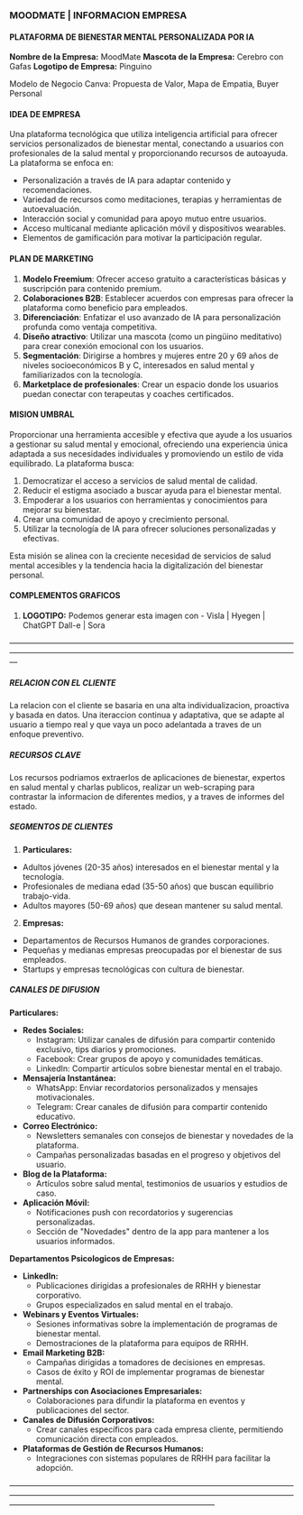 ###  MOODMATE | INFORMACION EMPRESA
####   PLATAFORMA DE BIENESTAR MENTAL PERSONALIZADA POR IA
__Nombre de la Empresa:__ MoodMate
__Mascota de la Empresa:__ Cerebro con Gafas
__Logotipo de Empresa:__ Pinguino

Modelo de Negocio Canva: Propuesta de Valor, Mapa de Empatia, Buyer Personal
####   IDEA DE EMPRESA
Una plataforma tecnológica que utiliza inteligencia artificial para ofrecer servicios personalizados de bienestar mental, conectando a usuarios con profesionales de la salud mental y proporcionando recursos de autoayuda. La plataforma se enfoca en:

- Personalización a través de IA para adaptar contenido y recomendaciones.
- Variedad de recursos como meditaciones, terapias y herramientas de autoevaluación.
- Interacción social y comunidad para apoyo mutuo entre usuarios.
- Acceso multicanal mediante aplicación móvil y dispositivos wearables.
- Elementos de gamificación para motivar la participación regular.
####   PLAN DE MARKETING
1. **Modelo Freemium**: Ofrecer acceso gratuito a características básicas y suscripción para contenido premium.
2. **Colaboraciones B2B**: Establecer acuerdos con empresas para ofrecer la plataforma como beneficio para empleados.
3. **Diferenciación**: Enfatizar el uso avanzado de IA para personalización profunda como ventaja competitiva.
4. **Diseño atractivo**: Utilizar una mascota (como un pingüino meditativo) para crear conexión emocional con los usuarios.
5. **Segmentación**: Dirigirse a hombres y mujeres entre 20 y 69 años de niveles socioeconómicos B y C, interesados en salud mental y familiarizados con la tecnología.
6. **Marketplace de profesionales**: Crear un espacio donde los usuarios puedan conectar con terapeutas y coaches certificados.
####   MISION UMBRAL
Proporcionar una herramienta accesible y efectiva que ayude a los usuarios a gestionar su salud mental y emocional, ofreciendo una experiencia única adaptada a sus necesidades individuales y promoviendo un estilo de vida equilibrado. La plataforma busca:

1. Democratizar el acceso a servicios de salud mental de calidad.
2. Reducir el estigma asociado a buscar ayuda para el bienestar mental.
3. Empoderar a los usuarios con herramientas y conocimientos para mejorar su bienestar.
4. Crear una comunidad de apoyo y crecimiento personal.
5. Utilizar la tecnología de IA para ofrecer soluciones personalizadas y efectivas.

Esta misión se alinea con la creciente necesidad de servicios de salud mental accesibles y la tendencia hacia la digitalización del bienestar personal.
####   COMPLEMENTOS GRAFICOS
 1. __LOGOTIPO:__ Podemos generar esta imagen con - Visla | Hyegen | ChatGPT Dall-e | Sora

—————————————————————————————————————————————————————————————————————————
#####    RELACION CON EL CLIENTE
La relacion con el cliente se basaria en una alta individualizacion, proactiva y basada en datos. Una iteraccion continua y adaptativa, que se adapte al usuario a tiempo real y que vaya un poco adelantada a traves de un enfoque preventivo.
#####    RECURSOS CLAVE
Los recursos podriamos extraerlos de aplicaciones de bienestar, expertos en salud mental y charlas publicos, realizar un web-scraping para contrastar la informacion de diferentes medios, y a traves de informes del estado.
#####    SEGMENTOS DE CLIENTES
 1. __Particulares:__ 
  - Adultos jóvenes (20-35 años) interesados en el bienestar mental y la tecnología.
  - Profesionales de mediana edad (35-50 años) que buscan equilibrio trabajo-vida.
  - Adultos mayores (50-69 años) que desean mantener su salud mental.
 2. __Empresas:__
  - Departamentos de Recursos Humanos de grandes corporaciones.
  - Pequeñas y medianas empresas preocupadas por el bienestar de sus empleados.
  - Startups y empresas tecnológicas con cultura de bienestar.
#####    CANALES DE DIFUSION
__Particulares:__
- **Redes Sociales:**
    - Instagram: Utilizar canales de difusión para compartir contenido exclusivo, tips diarios y promociones.
    - Facebook: Crear grupos de apoyo y comunidades temáticas.
    - LinkedIn: Compartir artículos sobre bienestar mental en el trabajo.
- **Mensajería Instantánea:**
    - WhatsApp: Enviar recordatorios personalizados y mensajes motivacionales.
    - Telegram: Crear canales de difusión para compartir contenido educativo.
- **Correo Electrónico:**
    - Newsletters semanales con consejos de bienestar y novedades de la plataforma.
    - Campañas personalizadas basadas en el progreso y objetivos del usuario.
- **Blog de la Plataforma:**
    - Artículos sobre salud mental, testimonios de usuarios y estudios de caso.
- **Aplicación Móvil:**
    - Notificaciones push con recordatorios y sugerencias personalizadas.
    - Sección de "Novedades" dentro de la app para mantener a los usuarios informados.

__Departamentos Psicologicos de Empresas:__
- **LinkedIn:**
    - Publicaciones dirigidas a profesionales de RRHH y bienestar corporativo.
    - Grupos especializados en salud mental en el trabajo.
- **Webinars y Eventos Virtuales:**
    - Sesiones informativas sobre la implementación de programas de bienestar mental.
    - Demostraciones de la plataforma para equipos de RRHH.
- **Email Marketing B2B:**
    - Campañas dirigidas a tomadores de decisiones en empresas.
    - Casos de éxito y ROI de implementar programas de bienestar mental.
- **Partnerships con Asociaciones Empresariales:**
    - Colaboraciones para difundir la plataforma en eventos y publicaciones del sector.
- **Canales de Difusión Corporativos:**
    - Crear canales específicos para cada empresa cliente, permitiendo comunicación directa con empleados.
- **Plataformas de Gestión de Recursos Humanos:**
    - Integraciones con sistemas populares de RRHH para facilitar la adopción.

——————————————————————————————————————————————————————————————————————————————————————————————————